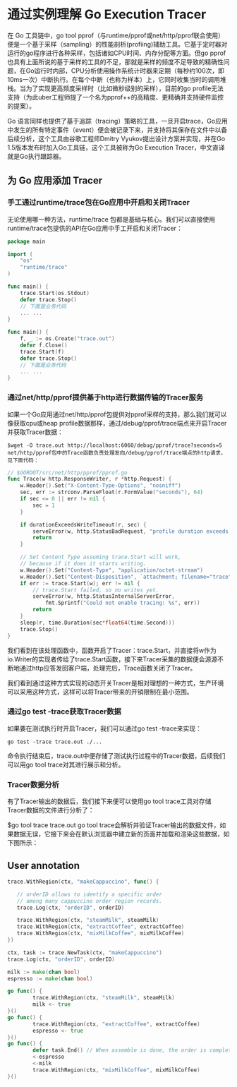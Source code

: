 # 通过实例理解 Go Execution Tracer

在 Go 工具链中，go tool pprof（与runtime/pprof或net/http/pprof联合使用）便是一个基于采样（sampling）的性能剖析(profiing)辅助工具。它基于定时器对运行的go程序进行各种采样，包括诸如CPU时间、内存分配等方面。但go pprof也具有上面所说的基于采样的工具的不足，那就是采样的频度不足导致的精确性问题，在Go运行时内部，CPU分析使用操作系统计时器来定期（每秒约100次，即10ms一次）中断执行。在每个中断（也称为样本）上，它同时收集当时的调用堆栈。当为了实现更高频度采样时（比如微秒级别的采样），目前的go profile无法支持（为此uber工程师提了一个名为pprof++的高精度、更精确并支持硬件监控的提案）。

Go 语言同样也提供了基于追踪（tracing）策略的工具，一旦开启trace，Go应用中发生的所有特定事件（event）便会被记录下来，并支持将其保存在文件中以备后续分析，这个工具由谷歌工程师Dmitry Vyukov提出设计方案并实现，并在Go 1.5版本发布时加入Go工具链，这个工具被称为Go Execution Tracer，中文直译就是Go执行跟踪器。

## 为 Go 应用添加 Tracer


### 手工通过runtime/trace包在Go应用中开启和关闭Tracer
无论使用哪一种方法，runtime/trace 包都是基础与核心。我们可以直接使用runtime/trace包提供的API在Go应用中手工开启和关闭Tracer：
```go
package main

import (
    "os"
    "runtime/trace"
)

func main() {
    trace.Start(os.Stdout)
    defer trace.Stop()
    // 下面是业务代码
    ... ...
}

func main() {
    f, _ := os.Create("trace.out")
    defer f.Close()
    trace.Start(f)
    defer trace.Stop()
    // 下面是业务代码
    ... ...
}
```

### 通过net/http/pprof提供基于http进行数据传输的Tracer服务
如果一个Go应用通过net/http/pprof包提供对pprof采样的支持，那么我们就可以像获取cpu或heap profile数据那样，通过/debug/pprof/trace端点来开启Tracer并获取Tracer数据：
```shell
$wget -O trace.out http://localhost:6060/debug/pprof/trace?seconds=5
net/http/pprof包中的Trace函数负责处理发向/debug/pprof/trace端点的http请求，见下面代码：
```
```go
// $GOROOT/src/net/http/pprof/pprof.go
func Trace(w http.ResponseWriter, r *http.Request) {
    w.Header().Set("X-Content-Type-Options", "nosniff")
    sec, err := strconv.ParseFloat(r.FormValue("seconds"), 64)
    if sec <= 0 || err != nil {
        sec = 1
    }

    if durationExceedsWriteTimeout(r, sec) {
        serveError(w, http.StatusBadRequest, "profile duration exceeds server's WriteTimeout")
        return
    }

    // Set Content Type assuming trace.Start will work,
    // because if it does it starts writing.
    w.Header().Set("Content-Type", "application/octet-stream")
    w.Header().Set("Content-Disposition", `attachment; filename="trace"`)
    if err := trace.Start(w); err != nil {
        // trace.Start failed, so no writes yet.
        serveError(w, http.StatusInternalServerError,
            fmt.Sprintf("Could not enable tracing: %s", err))
        return
    }
    sleep(r, time.Duration(sec*float64(time.Second)))
    trace.Stop()
}
```
我们看到在该处理函数中，函数开启了Tracer：trace.Start，并直接将w作为io.Writer的实现者传给了trace.Start函数，接下来Tracer采集的数据便会源源不断地通过http应答发回客户端，处理完后，Trace函数关闭了Tracer。

我们看到通过这种方式实现的动态开关Tracer是相对理想的一种方式，生产环境可以采用这种方式，这样可以将Tracer带来的开销限制在最小范围。

### 通过go test -trace获取Tracer数据
如果要在测试执行时开启Tracer，我们可以通过go test -trace来实现：

```shell
go test -trace trace.out ./...
```
命令执行结束后，trace.out中便存储了测试执行过程中的Tracer数据，后续我们可以用go tool trace对其进行展示和分析。

### Tracer数据分析
有了Tracer输出的数据后，我们接下来便可以使用go tool trace工具对存储Tracer数据的文件进行分析了：

$go tool trace trace.out
go tool trace会解析并验证Tracer输出的数据文件，如果数据无误，它接下来会在默认浏览器中建立新的页面并加载和渲染这些数据，如下图所示：

## User annotation

```go
trace.WithRegion(ctx, "makeCappuccino", func() {

   // orderID allows to identify a specific order
   // among many cappuccino order region records.
   trace.Log(ctx, "orderID", orderID)

   trace.WithRegion(ctx, "steamMilk", steamMilk)
   trace.WithRegion(ctx, "extractCoffee", extractCoffee)
   trace.WithRegion(ctx, "mixMilkCoffee", mixMilkCoffee)
})

ctx, task := trace.NewTask(ctx, "makeCappuccino")
trace.Log(ctx, "orderID", orderID)

milk := make(chan bool)
espresso := make(chan bool)

go func() {
        trace.WithRegion(ctx, "steamMilk", steamMilk)
        milk <- true
}()
go func() {
        trace.WithRegion(ctx, "extractCoffee", extractCoffee)
        espresso <- true
}()
go func() {
        defer task.End() // When assemble is done, the order is complete.
        <-espresso
        <-milk
        trace.WithRegion(ctx, "mixMilkCoffee", mixMilkCoffee)
}()
```
